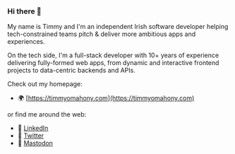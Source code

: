 ### Hi there 👋

My name is Timmy and I'm an independent Irish software developer helping tech-constrained teams pitch & deliver more ambitious apps and experiences.

On the tech side, I'm a full-stack developer with 10+ years of experience delivering fully-formed web apps, from dynamic and interactive frontend projects to data-centric backends and APIs.

Check out my homepage:

- 🌍 [https://timmyomahony.com](https://timmyomahony.com)

or find me around the web:

- 💼 [LinkedIn](https://www.linkedin.com/in/timmy-omahony/)
- 🦜 [Twitter](https://twitter.com/timmyomahony/)
- 🐘 [Mastodon](https://mastodon.social/@timmyomahony/)
